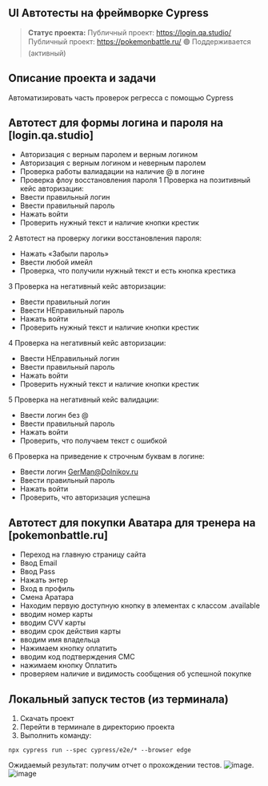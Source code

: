 <h2>UI Автотесты на фреймворке Cypress</h2>

> **Статус проекта:**
> Публичный проект: https://login.qa.studio/
> Публичный проект: https://pokemonbattle.ru/
> 🟢 Поддерживается (активный) 

## Описание проекта и задачи
Автоматизировать часть проверок регресса с помощью Cypress

## Автотест для формы логина и пароля на [login.qa.studio]
* Авторизация с верным паролем и верным логином
* Авторизация c верным логином и неверным паролем
* Проверка работы валиадации на наличие @ в логине
* Проверка флоу восстановления пароля
1 Проверка на позитивный кейс авторизации:
* Ввести правильный логин
* Ввести правильный пароль
* Нажать войти
* Проверить нужный текст и наличие кнопки крестик

2 Автотест на проверку логики восстановления пароля:
* Нажать «Забыли пароль»
* Ввести любой имейл
* Проверка, что получили нужный текст и есть кнопка крестика

3 Проверка на негативный кейс авторизации:
* Ввести правильный логин
* Ввести НЕправильный пароль
* Нажать войти
* Проверить нужный текст и наличие кнопки крестик

4 Проверка на негативный кейс авторизации:
* Ввести НЕправильный логин
* Ввести правильный пароль
* Нажать войти
* Проверить нужный текст и наличие кнопки крестик

5 Проверка на негативный кейс валидации:
* Ввести логин без @
* Ввести правильный пароль
* Нажать войти
* Проверить, что получаем текст с ошибкой

6 Проверка на приведение к строчным буквам в логине:
* Ввести логин GerMan@Dolnikov.ru
* Ввести правильный пароль
* Нажать войти
* Проверить, что авторизация успешна

## Автотест для покупки Аватара для тренера на [pokemonbattle.ru]

* Переход на главную страницу сайта
* Ввод Email
* Ввод Pass
* Нажать энтер
* Вход в профиль
* Смена Аратара
* Находим первую доступную кнопку в элементах с классом .available
* вводим номер карты
* вводим CVV карты
* вводим срок действия карты
* вводим имя владельца
* Нажимаем кнопку оплатить
* вводим код подтверждения СМС
* нажимаем кнопку Оплатить
* проверяем наличие и видимость сообщения об успешной покупке

## Локальный запуск тестов (из терминала)
1. Скачать проект
2. Перейти в терминале в директорию проекта
2. Выполнить команду:
```
npx cypress run --spec cypress/e2e/* --browser edge
```
Ожидаемый результат: получим отчет о прохождении тестов.
![image](https://raw.githubusercontent.com/Arvasilyev/cypress/static/Cypress_Test_login.png).
![image](https://raw.githubusercontent.com/Arvasilyev/static/Cypress_Test_Avatar.png)
